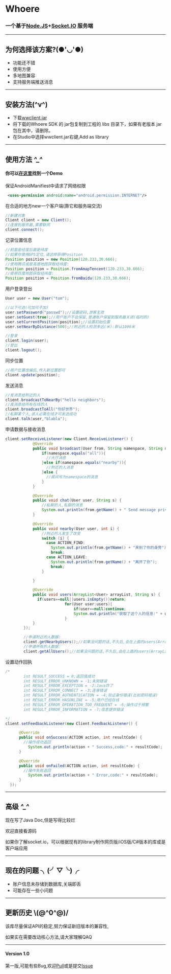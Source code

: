 # Whoere
### 一个基于[Node.JS](https://github.com/nodejs/node)+[Socket.IO](https://github.com/socketio/socket.io) 服务端


---
## 为何选择该方案?(●'◡'●)
* 功能还不错
* 使用方便
* 多地图兼容
* 支持服务端推送消息
---
## 安装方法(^v^)

* 下载[wwclient.jar](./client/wwclient.jar)
* 将下载的Whoere SDK 的 jar包复制到工程的 libs 目录下，如果有老版本 jar 包在其中，请删除。
* 在Studio中选择wwclient.jar右键,Add as library

---
## 使用方法 *^_^*
#### 你可以[在这里](https://github.com/DreDiki/WhoereDemo)找到一个Demo

保证AndroidManifiest中请求了网络权限
```xml
 <uses-permission android:name="android.permission.INTERNET"/>
```
在合适的地方new一个客户端(靠它和服务端交流)
```Java
//新建对象
Client client = new Client();
//连接到服务器,需要联网
client.connect();
```
记录位置信息
```Java
//前面是经度后面是纬度
//如果你使用GPS定位,请这样获得Position
Position position = new Position(120.233,30.666);
//使用腾讯或是高德地图获取经纬度:
Position position = Position.fromAmapTencent(120.233,30.666);
//使用百度地图获取经纬度:
Position position = Position.fromBaidu(120.233,30.666);
```
用户登录登出
```Java
User user = new User("tom");

//以下可选(可加可不加)
user.setPassword("passwd");//设置密码,游客无效
user.setGuest(true);//用户账户不会保留,普通账户保留到服务器关闭(临时的)
user.setCurrentPosition(position);//设置初始位置
user.setNearByDistance(500);//附近的人检测多远(米):默认1000米

//登录
client.login(user);
//登出
client.logout();

```
同步位置
```Java
//用户位置改编后,传入新位置即可
client.update(position);
```
发送消息
```Java
//发消息给附近的人
client.broadcastToNearBy("hello neighbors");
//发消息给所有在线的人
client.broadcastToAll("你好世界");
//私聊某个人,该人必需在线才可发送成功
client.talk(user,"blabla");
```

申请数据与接收消息
```Java
client.setReceiveListener(new Client.ReceiveListener() {
            @Override
            public void broadcast(User from, String namespace, String message) {
                if(namespace.equals("all")){
                  //大厅消息
                }else if(namespace.equals("nearby")){
                  //附近的人消息
                }else {
                  //房间号为namespace的消息
                }
            }

            @Override
            public void chat(User user, String s) {
                //私聊的人,私聊的消息
                System.out.println(from.getName() + " Send message privately:" + message);
            }

            @Override
            public void nearby(User user, int i) {
                //附近的人发生了改变
                switch (i) {
                  case ACTION_FIND:
                    System.out.println(from.getName() + "来到了你的身旁");
                    break;
                  case ACTION_LEAVE:
                    System.out.println(from.getName() + "离开了你");
                    break;
                }

            }

            @Override
            public void users(ArrayList<User> arrayList, String s) {
              if(users==null||users.isEmpty())return;
                          for(User user:users){
                              if(user==null)continue;
                              System.out.println("获取了这个人的信息:" + user.getName());
                          }
            }
        });

        //申请附近的人数据:
        client.getNearbyUsers();//如果没问题的话,不久后,会在上面的users(ArrayList<User> arrayList, String s)收到
        //申请所有的人数据:
        client.getAllUsers();//如果没问题的话,不久后,会在上面的users(ArrayList<User> arrayList, String s)收到
```
设置动作回执
```Java
/*
        int RESULT_SUCCESS = 0;返回值成功
        int RESULT_ERROR_UNKNOWN = -1;未知错误
        int RESULT_ERROR_EXCEPTION = -2;Java炸了
        int RESULT_ERROR_CONNECT = -3;连接错误
        int RESULT_ERROR_AUTHENTICATION = -4;验证身份错误(比如密码错误)
        int RESULT_ERROR_HASONLINE = -5;用户已经在线
        int RESULT_ERROR_OPERATION_TOO_FREQUENT = -6;操作过于频繁
        int RESULT_ERROR_INFORMATION = -7;信息提供错误

*/
client.setFeedbackListener(new Client.FeedbackListener() {

      @Override
      public void onSuccess(ACTION action, int resultCode) {
        //操作成功返回
          System.out.println(action + " Success,code:" + resultCode);
      }

      @Override
      public void onFailed(ACTION action, int resultCode) {
        //操作失败返回
          System.out.println(action + " Error,code:" + resultCode);
      }
  });
```

---

## 高级 *^_^*

现在写了Java Doc,但是写得比较烂

欢迎直接看源码

如果你了解socket.io，可以根据现有的library制作网页版/iOS版/C#版本的库或是客户端应用

---
## 现在的问题 ╮(╯▽╰)╭

* 账户信息未存储到数据库,关端即丢
* 可能存在一些小问题

---
## 更新历史 \\(@^0^@)/

该库尽量保证API的稳定,努力保证新旧版本的兼容性,

如果实在需要改动核心方法,请大家理解QAQ

---
#### Version 1.0

第一版,可能有些Bug,欢迎[Pull](https://github.com/DreDiki/Whoere/pulls)或是提交[Issue](https://github.com/DreDiki/Whoere/issues)
